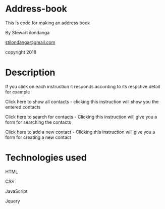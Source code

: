 # Address-book
This is code for making an address book

By Stewart ilondanga

stilondanga@gmail.com

copyright 2018

# Description
If you click on each instruction it responds according to its respctive detail for example

Click here to show all contacts - clicking this instruction will show you the entered contacts

Click here to search for contacts - Clicking this instruction will give you a form for searching the contacts

Click here to add a new contact - Clicking this instruction will give you a form for creating a new contact

# Technologies used
HTML

CSS

JavaScript

Jquery
